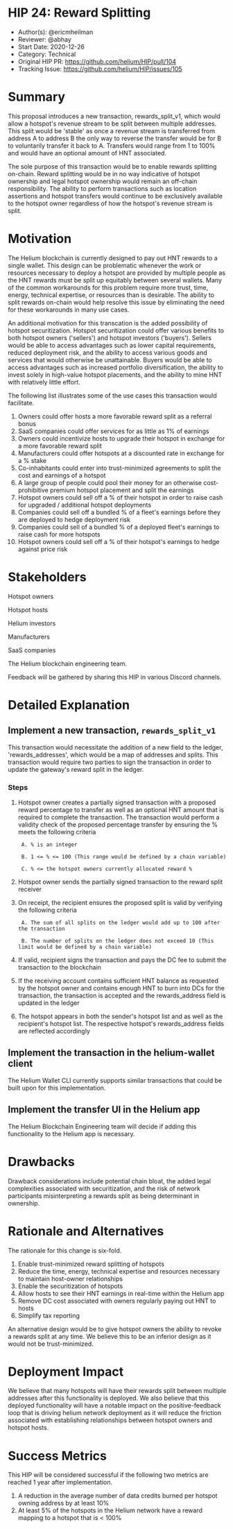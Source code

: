 # HIP 24: Reward Splitting

- Author(s): @ericmheilman
- Reviewer: @abhay
- Start Date: 2020-12-26
- Category: Technical
- Original HIP PR: <https://github.com/helium/HIP/pull/104>
- Tracking Issue: <https://github.com/helium/HIP/issues/105>

# Summary

This proposal introduces a new transaction, rewards_split_v1, which would allow a hotspot's revenue stream to be split between multiple addresses. This split would be 'stable' as once a revenue stream is transferred from address A to address B the only way to reverse the transfer would be for B to voluntarily transfer it back to A. Transfers would range from 1 to 100% and would have an optional amount of HNT associated.

The sole purpose of this transaction would be to enable rewards splitting on-chain. Reward splitting would be in no way indicative of hotspot ownership and legal hotspot ownership would remain an off-chain responsibility. The ability to perform transactions such as location assertions and hotspot transfers would continue to be exclusively available to the hotspot owner regardless of how the hotspot's revenue stream is split.

# Motivation

The Helium blockchain is currently designed to pay out HNT rewards to a single wallet. This design can be problematic whenever the work or resources necessary to deploy a hotspot are provided by multiple people as the HNT rewards must be split up equitably between several wallets. Many of the common workarounds for this problem require more trust, time, energy, technical expertise, or resources than is desirable. The ability to split rewards on-chain would help resolve this issue by eliminating the need for these workarounds in many use cases.

An additional motivation for this transcation is the added possibility of hotspot securitization. Hotspot securitization could offer various benefits to both hotspot owners ('sellers') and hotspot investors ('buyers'). Sellers would be able to access advantages such as lower capital requirements, reduced deployment risk, and the ability to access various goods and services that would otherwise be unattainable. Buyers would be able to access advantages such as increased portfolio diversification, the ability to invest solely in high-value hotspot placements, and the ability to mine HNT with relatively little effort.

The following list illustrates some of the use cases this transaction would facilitate.

1. Owners could offer hosts a more favorable reward split as a referral bonus
2. SaaS companies could offer services for as little as 1% of earnings
3. Owners could incentivize hosts to upgrade their hotspot in exchange for a more favorable reward split
4. Manufacturers could offer hotspots at a discounted rate in exchange for a % stake
5. Co-inhabitants could enter into trust-minimized agreements to split the cost and earnings of a hotspot
6. A large group of people could pool their money for an otherwise cost-prohibitive premium hotspot placement and split the earnings
7. Hotspot owners could sell off a % of their hotspot in order to raise cash for upgraded / additional hotspot deployments
8. Companies could sell off a bundled % of a fleet's earnings before they are deployed to hedge deployment risk
9. Companies could sell of a bundled % of a deployed fleet's earnings to raise cash for more hotspots
10. Hotspot owners could sell off a % of their hotspot's earnings to hedge against price risk

# Stakeholders

Hotspot owners

Hotspot hosts

Helium investors

Manufacturers

SaaS companies

The Helium blockchain engineering team.

Feedback will be gathered by sharing this HIP in various Discord channels.

# Detailed Explanation

## Implement a new transaction, `rewards_split_v1`

This transaction would necessitate the addition of a new field to the ledger, 'rewards_addresses', which
would be a map of addresses and splits. This transaction would require two parties to sign the transaction
in order to update the gateway's reward split in the ledger.

### Steps

1. Hotspot owner creates a partially signed transaction with a proposed reward percentage to transfer
as well as an optional HNT amount that is required to complete the transaction. The transaction would
perform a validity check of the proposed percentage transfer by ensuring the % meets the following criteria

        A. % is an integer

        B. 1 <= % <= 100 (This range would be defined by a chain variable)

        C. % <= the hotspot owners currently allocated reward %

2. Hotspot owner sends the partially signed transaction to the reward split receiver

3. On receipt, the recipient ensures the proposed split is valid by verifying the following criteria

        A. The sum of all splits on the ledger would add up to 100 after the transaction

        B. The number of splits on the ledger does not exceed 10 (This limit would be defined by a chain variable)

4. If valid, recipient signs the transaction and pays the DC fee to submit the transaction to the blockchain

5. If the receiving account contains sufficient HNT balance as requested by the hotspot
owner and contains enough HNT to burn into DCs for the transaction, the transaction
is accepted and the rewards_address field is updated in the ledger

6. The hotspot appears in both the sender's hotspot list and as well as the recipient's
hotspot list. The respective hotspot's rewards_address fields are reflected accordingly

## Implement the transaction in the helium-wallet client

The Helium Wallet CLI currently supports similar transactions that could be built upon for this implementation.

## Implement the transfer UI in the Helium app

The Helium Blockchain Engineering team will decide if adding this functionality to the Helium app is necessary.

# Drawbacks

Drawback considerations include potential chain bloat, the added legal complexities associated with securitization,
and the risk of network participants misinterpreting a rewards split as being determinant in ownership.

# Rationale and Alternatives

The rationale for this change is six-fold.

1. Enable trust-minimized reward splitting of hotspots
2. Reduce the time, energy, technical expertise and resources
   necessary to maintain host-owner relationships
3. Enable the securitization of hotspots
4. Allow hosts to see their HNT earnings in real-time within the Helium app
5. Remove DC cost associated with owners regularly paying out HNT to hosts
6. Simplify tax reporting

An alternative design would be to give hotspot owners the ability to revoke
a rewards split at any time. We believe this to be an inferior design as it
would not be trust-minimized.

# Deployment Impact

We believe that many hotspots will have their rewards split between multiple
addresses after this functionality is deployed. We also believe that this deployed
functionality will have a notable impact on the positive-feedback loop that is driving
helium network deployment as it will reduce the friction associated with establishing
relationships between hotspot owners and hotspot hosts.

# Success Metrics

This HIP will be considered successful if the following two metrics are reached 1 year after implementation.

1. A reduction in the average number of data credits burned per hotspot owning address by at least 10%
2. At least 5% of the hotspots in the Helium network have a reward mapping to a hotspot that is < 100%
